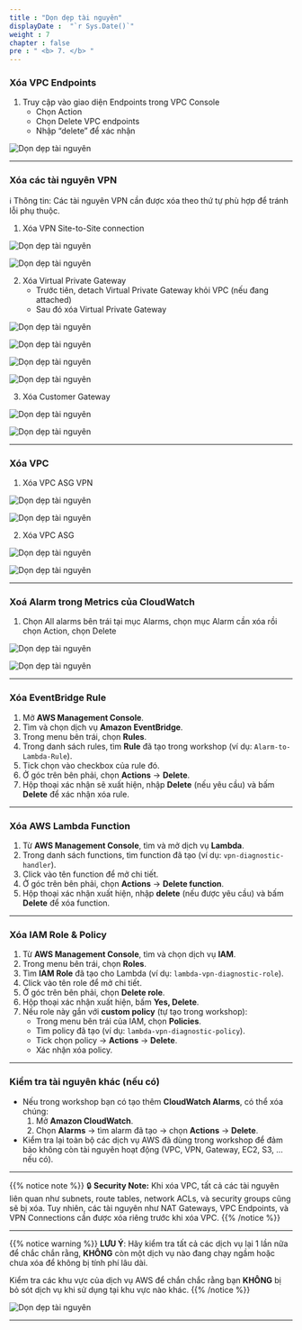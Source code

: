 ```yaml
---
title : "Dọn dẹp tài nguyên"
displayDate :  "`r Sys.Date()`"
weight : 7
chapter : false
pre : " <b> 7. </b> "
---
```


### Xóa VPC Endpoints

1. Truy cập vào giao diện Endpoints trong VPC Console
    - Chọn Action
    - Chọn Delete VPC endpoints
    - Nhập “delete” để xác nhận

![Dọn dẹp tài nguyên](/FCJ_Workshop_VuNgocQuang/images/7/0001.png?featherlight=false&width=90pc)

---

### Xóa các tài nguyên VPN

ℹ️ Thông tin: Các tài nguyên VPN cần được xóa theo thứ tự phù hợp để tránh lỗi phụ thuộc.

1. Xóa VPN Site-to-Site connection

![Dọn dẹp tài nguyên](/FCJ_Workshop_VuNgocQuang/images/7/0002.png?featherlight=false&width=90pc)

![Dọn dẹp tài nguyên](/FCJ_Workshop_VuNgocQuang/images/7/0003.png?featherlight=false&width=90pc)

2. Xóa Virtual Private Gateway
    - Trước tiên, detach Virtual Private Gateway khỏi VPC (nếu đang attached)
    - Sau đó xóa Virtual Private Gateway

![Dọn dẹp tài nguyên](/FCJ_Workshop_VuNgocQuang/images/7/0004.png?featherlight=false&width=90pc)

![Dọn dẹp tài nguyên](/FCJ_Workshop_VuNgocQuang/images/7/0005.png?featherlight=false&width=90pc)

![Dọn dẹp tài nguyên](/FCJ_Workshop_VuNgocQuang/images/7/0006.png?featherlight=false&width=90pc)

![Dọn dẹp tài nguyên](/FCJ_Workshop_VuNgocQuang/images/7/0007.png?featherlight=false&width=90pc)

3. Xóa Customer Gateway

![Dọn dẹp tài nguyên](/FCJ_Workshop_VuNgocQuang/images/7/0008.png?featherlight=false&width=90pc)

![Dọn dẹp tài nguyên](/FCJ_Workshop_VuNgocQuang/images/7/0009.png?featherlight=false&width=90pc)

---

### Xóa VPC

1. Xóa VPC ASG VPN

![Dọn dẹp tài nguyên](/FCJ_Workshop_VuNgocQuang/images/7/0010.png?featherlight=false&width=90pc)

![Dọn dẹp tài nguyên](/FCJ_Workshop_VuNgocQuang/images/7/0011.png?featherlight=false&width=90pc)

2. Xóa VPC ASG

![Dọn dẹp tài nguyên](/FCJ_Workshop_VuNgocQuang/images/7/0012.png?featherlight=false&width=90pc)

![Dọn dẹp tài nguyên](/FCJ_Workshop_VuNgocQuang/images/7/0013.png?featherlight=false&width=90pc)

---

### Xoá Alarm trong Metrics của CloudWatch

1. Chọn All alarms bên trái tại mục Alarms, chọn mục Alarm cần xóa rồi chọn Action, chọn Delete

![Dọn dẹp tài nguyên](/FCJ_Workshop_VuNgocQuang/images/7/0014.png?featherlight=false&width=90pc)

![Dọn dẹp tài nguyên](/FCJ_Workshop_VuNgocQuang/images/7/0015.png?featherlight=false&width=90pc)

---

### Xóa EventBridge Rule

1. Mở **AWS Management Console**.
2. Tìm và chọn dịch vụ **Amazon EventBridge**.
3. Trong menu bên trái, chọn **Rules**.
4. Trong danh sách rules, tìm **Rule** đã tạo trong workshop (ví dụ: `Alarm-to-Lambda-Rule`).
5. Tick chọn vào checkbox của rule đó.
6. Ở góc trên bên phải, chọn **Actions** → **Delete**.
7. Hộp thoại xác nhận sẽ xuất hiện, nhập **Delete** (nếu yêu cầu) và bấm **Delete** để xác nhận xóa rule.

---

### Xóa AWS Lambda Function

1. Từ **AWS Management Console**, tìm và mở dịch vụ **Lambda**.
2. Trong danh sách functions, tìm function đã tạo (ví dụ: `vpn-diagnostic-handler`).
3. Click vào tên function để mở chi tiết.
4. Ở góc trên bên phải, chọn **Actions** → **Delete function**.
5. Hộp thoại xác nhận xuất hiện, nhập **delete** (nếu được yêu cầu) và bấm **Delete** để xóa function.

---

### Xóa IAM Role & Policy

1. Từ **AWS Management Console**, tìm và chọn dịch vụ **IAM**.
2. Trong menu bên trái, chọn **Roles**.
3. Tìm **IAM Role** đã tạo cho Lambda (ví dụ: `lambda-vpn-diagnostic-role`).
4. Click vào tên role để mở chi tiết.
5. Ở góc trên bên phải, chọn **Delete role**.
6. Hộp thoại xác nhận xuất hiện, bấm **Yes, Delete**.
7. Nếu role này gắn với **custom policy** (tự tạo trong workshop):
    - Trong menu bên trái của IAM, chọn **Policies**.
    - Tìm policy đã tạo (ví dụ: `lambda-vpn-diagnostic-policy`).
    - Tick chọn policy → **Actions** → **Delete**.
    - Xác nhận xóa policy.

---

### Kiểm tra tài nguyên khác (nếu có)

- Nếu trong workshop bạn có tạo thêm **CloudWatch Alarms**, có thể xóa chúng:
    1. Mở **Amazon CloudWatch**.
    2. Chọn **Alarms** → tìm alarm đã tạo → chọn **Actions** → **Delete**.
- Kiểm tra lại toàn bộ các dịch vụ AWS đã dùng trong workshop để đảm bảo không còn tài nguyên hoạt động (VPC, VPN, Gateway, EC2, S3, ... nếu có).

---

{{% notice note %}}
🔒 **Security Note:** Khi xóa VPC, tất cả các tài nguyên liên quan như subnets, route tables, network ACLs, và security groups cũng sẽ bị xóa. Tuy nhiên, các tài nguyên như NAT Gateways, VPC Endpoints, và VPN Connections cần được xóa riêng trước khi xóa VPC.
{{% /notice %}}

---

{{% notice warning %}}
**LƯU Ý**: Hãy kiểm tra tất cả các dịch vụ lại 1 lần nữa để chắc chắn rằng, **KHÔNG** còn một dịch vụ nào đang chạy ngầm hoặc chưa xóa để không bị tính phí lâu dài.

Kiểm tra các khu vực của dịch vụ AWS để chắn chắc rằng bạn **KHÔNG** bị bỏ sót dịch vụ khi sử dụng tại khu vực nào khác.
{{% /notice %}}

![Dọn dẹp tài nguyên](/FCJ_Workshop_VuNgocQuang/images/7/0016.png?featherlight=false&width=90pc)

---